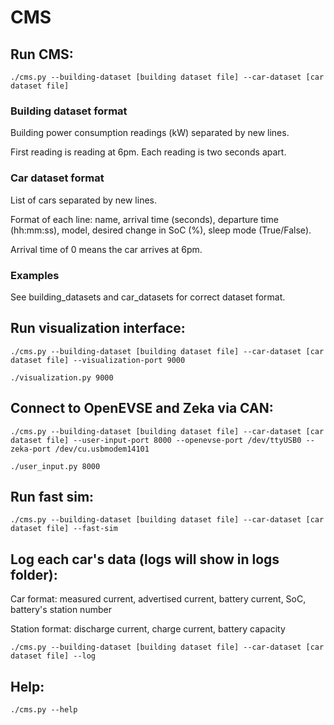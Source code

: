 # CMS
## Run CMS:

```./cms.py --building-dataset [building dataset file] --car-dataset [car dataset file]```

### Building dataset format

Building power consumption readings (kW) separated by new lines.

First reading is reading at 6pm. Each reading is two seconds apart. 

### Car dataset format

List of cars separated by new lines.

Format of each line: name, arrival time (seconds), departure time (hh:mm:ss), model, desired change in SoC (%), sleep mode (True/False).

Arrival time of 0 means the car arrives at 6pm.

### Examples

See building_datasets and car_datasets for correct dataset format.

## Run visualization interface:

```./cms.py --building-dataset [building dataset file] --car-dataset [car dataset file] --visualization-port 9000```

```./visualization.py 9000```

## Connect to OpenEVSE and Zeka via CAN:

```./cms.py --building-dataset [building dataset file] --car-dataset [car dataset file] --user-input-port 8000 --openevse-port /dev/ttyUSB0 --zeka-port /dev/cu.usbmodem14101```

```./user_input.py 8000```

## Run fast sim:

```./cms.py --building-dataset [building dataset file] --car-dataset [car dataset file] --fast-sim```

## Log each car's data (logs will show in logs folder):

Car format: measured current, advertised current, battery current, SoC, battery's station number

Station format: discharge current, charge current, battery capacity

```./cms.py --building-dataset [building dataset file] --car-dataset [car dataset file] --log```

## Help:

```./cms.py --help```
